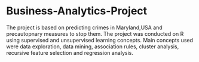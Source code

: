 # Business-Analytics-Project
The project is based on predicting crimes in Maryland,USA and precautopnary measures to stop them.
The project was conducted on R using supervised and unsupervised learning concepts.
Main concepts used were data exploration, data mining, association rules, cluster analysis, recursive feature selection and regression analysis. 
